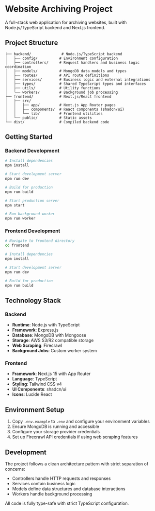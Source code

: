 # Website Archiving Project

A full-stack web application for archiving websites, built with Node.js/TypeScript backend and Next.js frontend.

## Project Structure

```
├── backend/              # Node.js/TypeScript backend
│   ├── config/          # Environment configuration
│   ├── controllers/     # Request handlers and business logic coordination
│   ├── models/          # MongoDB data models and types
│   ├── routes/          # API route definitions
│   ├── services/        # Business logic and external integrations
│   ├── types/           # Shared TypeScript types and interfaces
│   ├── utils/           # Utility functions
│   └── workers/         # Background job processing
├── frontend/            # Next.js/React frontend
│   ├── src/
│   │   ├── app/         # Next.js App Router pages
│   │   ├── components/  # React components (shadcn/ui)
│   │   └── lib/         # Frontend utilities
│   └── public/          # Static assets
└── dist/                # Compiled backend code
```

## Getting Started

### Backend Development

```bash
# Install dependencies
npm install

# Start development server
npm run dev

# Build for production
npm run build

# Start production server
npm start

# Run background worker
npm run worker
```

### Frontend Development

```bash
# Navigate to frontend directory
cd frontend

# Install dependencies
npm install

# Start development server
npm run dev

# Build for production
npm run build
```

## Technology Stack

### Backend
- **Runtime**: Node.js with TypeScript
- **Framework**: Express.js
- **Database**: MongoDB with Mongoose
- **Storage**: AWS S3/R2 compatible storage
- **Web Scraping**: Firecrawl
- **Background Jobs**: Custom worker system

### Frontend
- **Framework**: Next.js 15 with App Router
- **Language**: TypeScript
- **Styling**: Tailwind CSS v4
- **UI Components**: shadcn/ui
- **Icons**: Lucide React

## Environment Setup

1. Copy `.env.example` to `.env` and configure your environment variables
2. Ensure MongoDB is running and accessible
3. Configure your storage provider credentials
4. Set up Firecrawl API credentials if using web scraping features

## Development

The project follows a clean architecture pattern with strict separation of concerns:
- Controllers handle HTTP requests and responses
- Services contain business logic
- Models define data structures and database interactions
- Workers handle background processing

All code is fully type-safe with strict TypeScript configuration.
